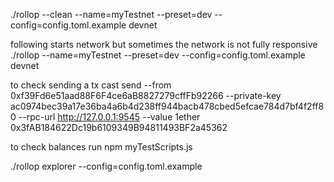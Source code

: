 ./rollop --clean --name=myTestnet --preset=dev --config=config.toml.example devnet

following starts network but sometimes the network is not fully responsive
./rollop --name=myTestnet --preset=dev --config=config.toml.example devnet

to check sending a tx
cast send   --from 0xf39Fd6e51aad88F6F4ce6aB8827279cffFb92266   --private-key ac0974bec39a17e36ba4a6b4d238ff944bacb478cbed5efcae784d7bf4f2ff80   --rpc-url http://127.0.0.1:9545   --value 1ether   0x3fAB184622Dc19b6109349B94811493BF2a45362

to check balances run 
npm myTestScripts.js

./rollop explorer --config=config.toml.example





